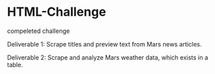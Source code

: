 # HTML-Challenge
compeleted challenge

Deliverable 1: Scrape titles and preview text from Mars news articles.

Deliverable 2: Scrape and analyze Mars weather data, which exists in a table.